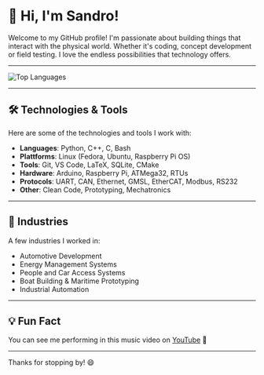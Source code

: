 # 👋 Hi, I'm Sandro!  

Welcome to my GitHub profile! I'm passionate about building things that interact with the physical world. Whether it's coding, concept development or field testing. I love the endless possibilities that technology offers.  

---

![Top Languages](https://github-readme-stats.vercel.app/api/top-langs/?username=Crim5on&layout=compact&theme=dark)  

---

## 🛠️ Technologies & Tools  

Here are some of the technologies and tools I work with:  

- **Languages**: Python, C++, C, Bash
- **Plattforms**: Linux (Fedora, Ubuntu, Raspberry Pi OS)
- **Tools**: Git, VS Code, LaTeX, SQLite, CMake  
- **Hardware**: Arduino, Raspberry Pi, ATMega32, RTUs
- **Protocols**: UART, CAN, Ethernet, GMSL, EtherCAT, Modbus, RS232
- **Other**: Clean Code, Prototyping, Mechatronics

---

## 🔭 Industries

A few industries I worked in:  

- Automotive Development
- Energy Management Systems
- People and Car Access Systems
- Boat Building & Maritime Prototyping
- Industrial Automation
  
---

## 💡 Fun Fact  

You can see me performing in this music video on [YouTube](https://youtu.be/fbmFe2j000E?si=hdNm5XuW5Ql54QuH) 🤘

---

Thanks for stopping by! 😄  
